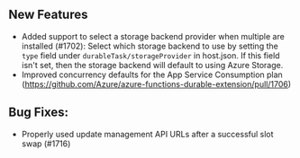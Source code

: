 ## New Features
- Added support to select a storage backend provider when multiple are installed (#1702): Select which storage backend to use by setting the `type` field under `durableTask/storageProvider` in host.json. If this field isn't set, then the storage backend will default to using Azure Storage.
- Improved concurrency defaults for the App Service Consumption plan (https://github.com/Azure/azure-functions-durable-extension/pull/1706)

## Bug Fixes:
- Properly used update management API URLs after a successful slot swap (#1716)